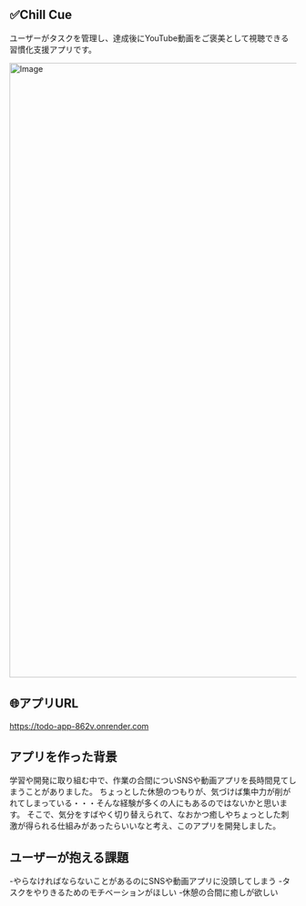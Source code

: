 ## ✅Chill Cue
ユーザーがタスクを管理し、達成後にYouTube動画をご褒美として視聴できる習慣化支援アプリです。

<img width="1920" height="1080" alt="Image" src="https://github.com/user-attachments/assets/86795003-0a19-4223-af6a-df884b801131" />

## 🌐アプリURL
https://todo-app-862v.onrender.com

## アプリを作った背景
学習や開発に取り組む中で、作業の合間についSNSや動画アプリを長時間見てしまうことがありました。
ちょっとした休憩のつもりが、気づけば集中力が削がれてしまっている・・・そんな経験が多くの人にもあるのではないかと思います。
そこで、気分をすばやく切り替えられて、なおかつ癒しやちょっとした刺激が得られる仕組みがあったらいいなと考え、このアプリを開発しました。

## ユーザーが抱える課題
-やらなければならないことがあるのにSNSや動画アプリに没頭してしまう
-タスクをやりきるためのモチベーションがほしい
-休憩の合間に癒しが欲しい

